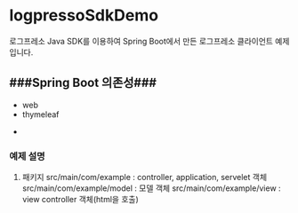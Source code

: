 # logpressoSdkDemo
로그프레소 Java SDK를 이용하여 Spring Boot에서 만든 로그프레소 클라이언트 예제입니다. 

###Spring Boot 의존성###
-
* web
* thymeleaf
-

### 예제 설명 ###
1) 패키지
src/main/com/example : controller, application, servelet 객체
src/main/com/example/model : 모델 객체
src/main/com/example/view : view controller 객체(html을 호출)

